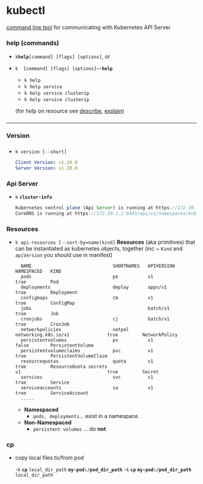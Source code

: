 # kubectl

[command line tool](https://kubernetes.io/docs/reference/kubectl/cheatsheet) for communicating  with Kubernetes API Server
 
#####
### help (commands)
- `k`**`help`**`[command] [flags] [options]`, or
- `k  [command] [flags] [options]`**`--help`**
    - `k help`
    - `k help service`
    - `k help service clusterip`
    - `k help service clusterip`

    (for help on resource see [describe](./query/describe.md), [explain](./query/explain.md))
#####
----------
### Version

###
- `k version [--short]`
 
    ```yaml
    Client Version: v1.20.0
    Server Version: v1.20.0
    ```

### Api Server
- `k` **`cluster-info`**
    
    ```javascript
    Kubernetes control plane (Api Server) is running at https://172.30.1.2:6443
    CoreDNS is running at https://172.30.1.2:6443/api/v1/namespaces/kube-system/services/kube-dns:dns/proxy

### Resources
- `k api-resources [--sort-by=name|kind]`
        **Resources** (aka primitives) that can be instantiated as kubernetes objects, together (inc ~ `Kind` and `apiVersion` you should use in manifest) 

        NAME                              SHORTNAMES   APIVERSION                        NAMESPACED   KIND
        pods                              po           v1                                true         Pod
        deployments                       deploy       apps/v1                           true         Deployment
        configmaps                        cm           v1                                true         ConfigMap
        jobs                                           batch/v1                          true         Job
        cronjobs                          cj           batch/v1                          true         CronJob
        networkpolicies                   netpol       networking.k8s.io/v1              true         NetworkPolicy
        persistentvolumes                 pv           v1                                false        PersistentVolume
        persistentvolumeclaims            pvc          v1                                true         PersistentVolumeClaim
        resourcequotas                    quota        v1                                true         ResourceQuota secrets                                        v1                                true         Secret
        services                          svc          v1                                true         Service
        serviceaccounts                   sa           v1                                true         ServiceAccount
        .....

    - **Namespaced** 
        - `pods, deployments`...  exist in a  namespace. 
    - **Non-Namespaced**  
        - `persistent volumes` ...   do **not**

### cp 
- copy local files to/from pod


    -`k` **`cp`** `local_dir_path` **`my-pod:/pod_dir_path`** 
    -`k` **`cp`** **`my-pod:/pod_dir_path`**  `local_dir_path` 









   
   